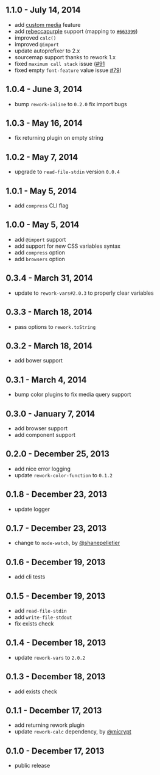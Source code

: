 1.1.0 - July 14, 2014
---------------------

* add [custom media](http://dev.w3.org/csswg/mediaqueries/#custom-mq) feature
* add [rebeccapurple](http://lists.w3.org/Archives/Public/www-style/2014Jun/0312.html) support (mapping to [`#663399`](http://dev.w3.org/csswg/css-color/#valuedef-rebeccapurple))
* improved `calc()`
* improved `@import`
* update autoprefixer to 2.x
* sourcemap support thanks to rework 1.x
* fixed `maximum call stack` issue ([#91](https://github.com/segmentio/myth/issues/91)
* fixed empty `font-feature` value issue [#79](https://github.com/segmentio/myth/issues/79))

1.0.4 - June 3, 2014
--------------------
* bump `rework-inline` to `0.2.0` fix import bugs

1.0.3 - May 16, 2014
--------------------
* fix returning plugin on empty string

1.0.2 - May 7, 2014
-------------------
* upgrade to `read-file-stdin` version `0.0.4`

1.0.1 - May 5, 2014
-------------------
* add `compress` CLI flag

1.0.0 - May 5, 2014
-------------------
* add `@import` support
* add support for new CSS variables syntax
* add `compress` option
* add `browsers` option

0.3.4 - March 31, 2014
----------------------
* update to `rework-vars#2.0.3` to properly clear variables

0.3.3 - March 18, 2014
----------------------
* pass options to `rework.toString`

0.3.2 - March 18, 2014
----------------------
* add bower support

0.3.1 - March 4, 2014
---------------------
* bump color plugins to fix media query support

0.3.0 - January 7, 2014
-----------------------
* add browser support
* add component support

0.2.0 - December 25, 2013
-------------------------
* add nice error logging
* update `rework-color-function` to `0.1.2`

0.1.8 - December 23, 2013
-------------------------
* update logger

0.1.7 - December 23, 2013
-------------------------
* change to `node-watch`, by [@shanepelletier](https://github.com/shanepelletier)

0.1.6 - December 19, 2013
-------------------------
* add cli tests

0.1.5 - December 19, 2013
-------------------------
* add `read-file-stdin`
* add `write-file-stdout`
* fix exists check

0.1.4 - December 18, 2013
-------------------------
* update `rework-vars` to `2.0.2`

0.1.3 - December 18, 2013
-------------------------
* add exists check

0.1.1 - December 17, 2013
-------------------------
* add returning rework plugin
* update `rework-calc` dependency, by [@micrypt](https://github.com/micrypt)

0.1.0 - December 17, 2013
-------------------------
* public release
